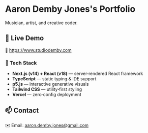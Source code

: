 # Aaron Demby Jones's Portfolio

Musician, artist, and creative coder.

## 🚀 Live Demo

🔗 https://www.studiodemby.com

### 🔧 Tech Stack

- **Next.js (v14) + React (v18)** — server‑rendered React framework  
- **TypeScript** — static typing & IDE support  
- **p5.js** — interactive generative visuals  
- **Tailwind CSS** — utility‑first styling  
- **Vercel** — zero‑config deployment  

## 📫 Contact
✉️ Email: aaron.demby.jones@gmail.com
